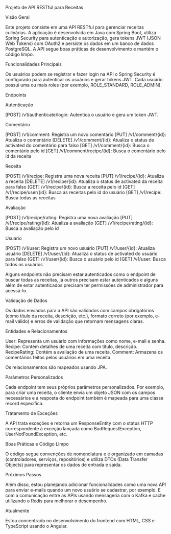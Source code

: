 Projeto de API RESTful para Receitas

Visão Geral

Este projeto consiste em uma API RESTful para gerenciar receitas culinárias. A aplicação é desenvolvida em Java com Spring Boot, utiliza Spring Security para autenticação e autorização, gera tokens JWT (JSON Web Tokens) com OAuth2 e persiste os dados em um banco de dados PostgreSQL. A API segue boas práticas de desenvolvimento e mantém o código limpo.

Funcionalidades Principais

Os usuários podem se registrar e fazer login na API o Spring Security é configurado para autenticar os usuários e gerar tokens JWT. Cada usuário possui uma ou mais roles (por exemplo, ROLE_STANDARD, ROLE_ADMIN). 

Endpoints

Autenticação

[POST] /v1/authenticate/login: Autentica o usuário e gera um token JWT.

Comentário

[POST] /v1/comment: Registra um novo comentário
[PUT] /v1/comment/{id}: Atualiza o comentário
[DELETE] /v1/comment/{id}: Atualiza o status de activated do comentário para falso
[GET] /v1/comment/{id}: Busca o comentário pelo id
[GET] /v1/comment/recipe/{id}: Busca o comentário pelo id da receita

Receita

[POST] /v1/recipe: Registra uma nova receita
[PUT] /v1/recipe/{id}: Atualiza a receita
[DELETE] /v1/recipe/{id}: Atualiza o status de activated da receita para falso
[GET] /v1/recipe/{id}: Busca a receita pelo id
[GET] /v1/recipe/user/{id}: Busca as receitas pelo id do usuário
[GET] /v1/recipe: Busca todas as receitas

Avaliação

[POST]  /v1/recipe/rating: Registra uma nova avaliação
[PUT]  /v1/recipe/rating/{id}: Atualiza a avaliação
[GET]  /v1/recipe/rating/{id}: Busca a avaliação pelo id

Usuário

[POST]  /v1/user: Registra um novo usuário
[PUT]  /v1/user/{id}: Atualiza usuário
[DELETE] /v1/user/{id}: Atualiza o status de activated do usuário para falso
[GET] /v1/user/{id}: Busca o usuário pelo id
[GET] /v1/user: Busca todos os usuários

Alguns endpoints não precisam estar autenticados como o endpoint de buscar todas as receitas, já outros precisam estar autenticados e alguns além de estar autenticados precisam ter permissões de administrador para acessá-lo.

Validação de Dados

Os dados enviados para a API são validados com campos obrigatórios (como título da receita, descrição, etc.), formato correto (por exemplo, e-mail válido) e erros de validação que retornam mensagens claras.

Entidades e Relacionamentos

User: Representa um usuário com informações como nome, e-mail e senha.
Recipe: Contém detalhes de uma receita com título, descrição.
RecipeRating: Contém a avaliação de uma receita.
Comment: Armazena os comentários feitos pelos usuários em uma receita.

Os relacionamentos são mapeados usando JPA. 

Parâmetros Personalizados

Cada endpoint tem seus próprios parâmetros personalizados. Por exemplo, para criar uma receita, o cliente envia um objeto JSON com os campos necessários e a resposta do endpoint também é mapeada para uma classe record específica.

Tratamento de Exceções

A API trata exceções e retorna um ResponseEntity com o status HTTP correspondente à exceção lançada como BadRequestException, UserNotFoundException, etc.

Boas Práticas e Código Limpo

O código segue convenções de nomenclatura e é organizado em camadas (controladores, serviços, repositórios) e utiliza DTOs (Data Transfer Objects) para representar os dados de entrada e saída.

Próximos Passos

Além disso, estou planejando adicionar funcionalidades como uma nova API para enviar e-mails quando um novo usuário se cadastrar, por exemplo. E com a comunicação entre as APIs usando mensageria com o Kafka e cache utilizando o Redis para melhorar o desempenho.

Atualmente

Estou concentrado no desenvolvimento do frontend com HTML, CSS e TypeScript usando o Angular.
